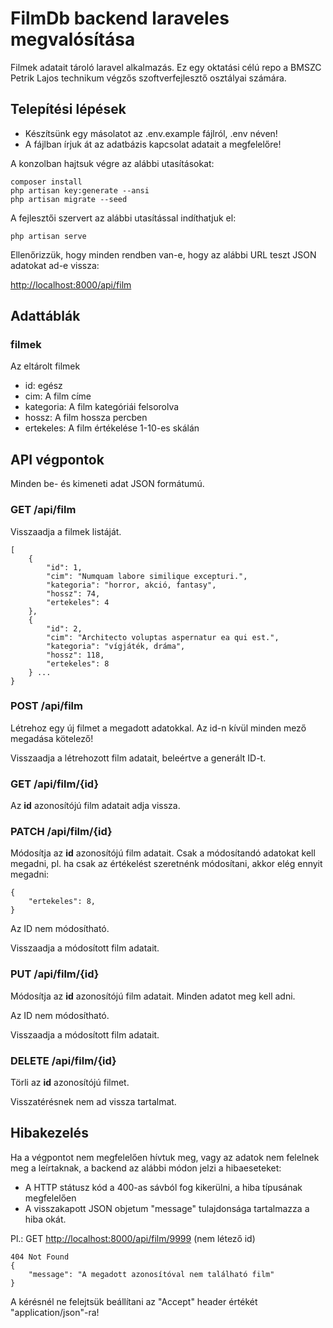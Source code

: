 # FilmDb backend laraveles megvalósítása

Filmek adatait tároló laravel alkalmazás. Ez egy oktatási célú repo a BMSZC Petrik Lajos technikum végzős szoftverfejlesztő osztályai számára.

## Telepítési lépések

* Készítsünk egy másolatot az .env.example fájlról, .env néven!
* A fájlban írjuk át az adatbázis kapcsolat adatait a megfelelőre!

A konzolban hajtsuk végre az alábbi utasításokat:

    composer install
    php artisan key:generate --ansi
    php artisan migrate --seed

A fejlesztői szervert az alábbi utasítással indíthatjuk el:

    php artisan serve

Ellenőrizzük, hogy minden rendben van-e, hogy az alábbi URL teszt JSON adatokat ad-e vissza:

<http://localhost:8000/api/film>

## Adattáblák

### **filmek**

Az eltárolt filmek

* id: egész
* cim: A film címe
* kategoria: A film kategóriái felsorolva
* hossz: A film hossza percben
* ertekeles: A film értékelése 1-10-es skálán

## API végpontok

Minden be- és kimeneti adat JSON formátumú.

### **GET /api/film**

Visszaadja a filmek listáját.

    [
        {
            "id": 1,
            "cim": "Numquam labore similique excepturi.",
            "kategoria": "horror, akció, fantasy",
            "hossz": 74,
            "ertekeles": 4
        },
        {
            "id": 2,
            "cim": "Architecto voluptas aspernatur ea qui est.",
            "kategoria": "vígjáték, dráma",
            "hossz": 118,
            "ertekeles": 8
        } ...
    }

### **POST /api/film**

Létrehoz egy új filmet a megadott adatokkal. Az id-n kívül minden mező megadása kötelező!

Visszaadja a létrehozott film adatait, beleértve a generált ID-t.

### **GET /api/film/{id}**

Az **id** azonosítójú film adatait adja vissza.

### **PATCH /api/film/{id}**

Módosítja az **id** azonosítójú film adatait. Csak a módosítandó adatokat kell megadni, pl. ha csak az értékelést szeretnénk módosítani, akkor elég ennyit megadni:

    {
        "ertekeles": 8,
    }

Az ID nem módosítható.

Visszaadja a módosított film adatait.

### **PUT /api/film/{id}**

Módosítja az **id** azonosítójú film adatait. Minden adatot meg kell adni.

Az ID nem módosítható.

Visszaadja a módosított film adatait.

### **DELETE /api/film/{id}**

Törli az **id** azonosítójú filmet.

Visszatérésnek nem ad vissza tartalmat.

## Hibakezelés

Ha a végpontot nem megfelelően hívtuk meg, vagy az adatok nem felelnek meg a leírtaknak, a backend az alábbi módon jelzi a hibaeseteket:

* A HTTP státusz kód a 400-as sávból fog kikerülni, a hiba típusának megfelelően
* A visszakapott JSON objetum "message" tulajdonsága tartalmazza a hiba okát.

Pl.: GET <http://localhost:8000/api/film/9999> (nem létező id)

    404 Not Found
    {
        "message": "A megadott azonosítóval nem található film"
    }

A kérésnél ne felejtsük beállítani az "Accept" header értékét "application/json"-ra!
